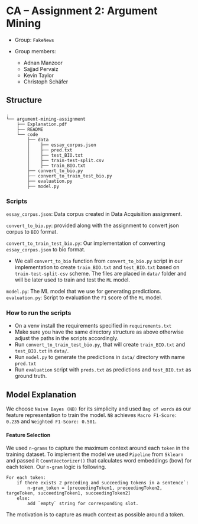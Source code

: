 # CA – Assignment 2: Argument Mining

- Group: `FakeNews`
- Group members:

  - Adnan Manzoor
  - Sajjad Pervaiz
  - Kevin Taylor
  - Christoph Schäfer

## Structure

```
.
└── argument-mining-assignment
    ├── Explanation.pdf
    ├── README
    └── code
        ├── data
        │    ├── essay_corpus.json
        │    ├── pred.txt
        │    ├── test_BIO.txt
        │    ├── train-test-split.csv
        │    ├── train_BIO.txt
        ├── convert_to_bio.py
        ├── convert_to_train_test_bio.py
        ├── evaluation.py
        ├── model.py
```

### Scripts

`essay_corpus.json`: Data corpus created in Data Acquisition assignment.

`convert_to_bio.py`: provided along with the assignment to convert json corpus to `BIO` format.

`convert_to_train_test_bio.py`: Our implementation of converting `essay_corpus.json` to bio format.

- We call `convert_to_bio` function from `convert_to_bio.py` script in our implementation to create `train_BIO.txt` and `test_BIO.txt` based on `train-test-split-csv` scheme. The files are placed in `data/` folder and will be later used to train and test the `ML` model.

`model.py`: The ML model that we use for generating predictions.
`evaluation.py`: Script to evaluation the `F1` score of the `ML` model.

### How to run the scripts

- On a venv install the requirements specified in `requirements.txt`
- Make sure you have the same directory structure as above otherwise adjust the paths in the scripts accordingly.
- Run `convert_to_train_test_bio.py`, that will create `train_BIO.txt` and `test_BIO.txt` in `data/`.
- Run `model.py` to generate the predictions in `data/` directory with name `pred.txt`
- Run `evaluation` script with `preds.txt` as predictions and `test_BIO.txt` as ground truth.

## Model Explanation

We choose `Naive Bayes (NB)` for its simplicity and used `Bag of words` as our feature representation to train the model.
`NB` achieves `Macro F1-Score: 0.235` and `Weighted F1-Score: 0.501`.

#### Feature Selection

We used `n-grams` to capture the maximum context around each `token` in the training dataset. To implement the model we used `Pipeline`
from `Sklearn` and passed it `CountVectorizer()` that calculates word embeddings (bow) for each token.
Our `n-gram` logic is following.

```
For each token:
    if there exists 2 preceding and succeeding tokens in a sentence`:
        n-gram_token = [preceedingToken1, preceedingToken2, targeToken, succeedingToken1, succeedingToken2]
    else:
        add `empty` string for corresponding slot.
```

The motivation is to capture as much context as possible around a token.
